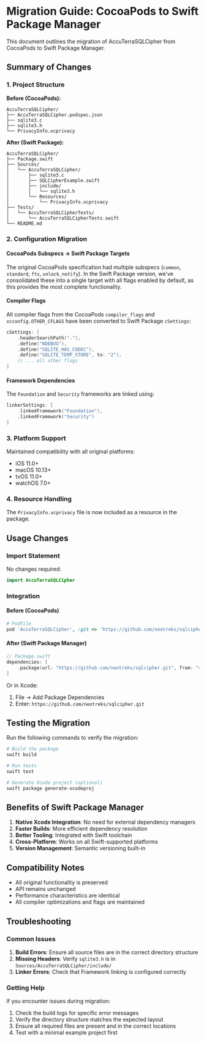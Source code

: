 # Migration Guide: CocoaPods to Swift Package Manager

This document outlines the migration of AccuTerraSQLCipher from CocoaPods to Swift Package Manager.

## Summary of Changes

### 1. Project Structure
**Before (CocoaPods):**
```
AccuTerraSQLCipher/
├── AccuTerraSQLCipher.podspec.json
├── sqlite3.c
├── sqlite3.h
└── PrivacyInfo.xcprivacy
```

**After (Swift Package):**
```
AccuTerraSQLCipher/
├── Package.swift
├── Sources/
│   └── AccuTerraSQLCipher/
│       ├── sqlite3.c
│       ├── SQLCipherExample.swift
│       ├── include/
│       │   └── sqlite3.h
│       └── Resources/
│           └── PrivacyInfo.xcprivacy
├── Tests/
│   └── AccuTerraSQLCipherTests/
│       └── AccuTerraSQLCipherTests.swift
└── README.md
```

### 2. Configuration Migration

#### CocoaPods Subspecs → Swift Package Targets
The original CocoaPods specification had multiple subspecs (`common`, `standard`, `fts`, `unlock_notify`). In the Swift Package version, we've consolidated these into a single target with all flags enabled by default, as this provides the most complete functionality.

#### Compiler Flags
All compiler flags from the CocoaPods `compiler_flags` and `xcconfig.OTHER_CFLAGS` have been converted to Swift Package `cSettings`:

```swift
cSettings: [
    .headerSearchPath("."),
    .define("NDEBUG"),
    .define("SQLITE_HAS_CODEC"),
    .define("SQLITE_TEMP_STORE", to: "2"),
    // ... all other flags
]
```

#### Framework Dependencies
The `Foundation` and `Security` frameworks are linked using:

```swift
linkerSettings: [
    .linkedFramework("Foundation"),
    .linkedFramework("Security")
]
```

### 3. Platform Support
Maintained compatibility with all original platforms:
- iOS 11.0+
- macOS 10.13+
- tvOS 11.0+
- watchOS 7.0+

### 4. Resource Handling
The `PrivacyInfo.xcprivacy` file is now included as a resource in the package.

## Usage Changes

### Import Statement
No changes required:
```swift
import AccuTerraSQLCipher
```

### Integration

#### Before (CocoaPods)
```ruby
# Podfile
pod 'AccuTerraSQLCipher', :git => 'https://github.com/neotreks/sqlcipher.git', :tag => 'AccuTerrav4.5.6'
```

#### After (Swift Package Manager)
```swift
// Package.swift
dependencies: [
    .package(url: "https://github.com/neotreks/sqlcipher.git", from: "4.5.6")
]
```

Or in Xcode:
1. File → Add Package Dependencies
2. Enter: `https://github.com/neotreks/sqlcipher.git`

## Testing the Migration

Run the following commands to verify the migration:

```bash
# Build the package
swift build

# Run tests
swift test

# Generate Xcode project (optional)
swift package generate-xcodeproj
```

## Benefits of Swift Package Manager

1. **Native Xcode Integration**: No need for external dependency managers
2. **Faster Builds**: More efficient dependency resolution
3. **Better Tooling**: Integrated with Swift toolchain
4. **Cross-Platform**: Works on all Swift-supported platforms
5. **Version Management**: Semantic versioning built-in

## Compatibility Notes

- All original functionality is preserved
- API remains unchanged
- Performance characteristics are identical
- All compiler optimizations and flags are maintained

## Troubleshooting

### Common Issues

1. **Build Errors**: Ensure all source files are in the correct directory structure
2. **Missing Headers**: Verify `sqlite3.h` is in `Sources/AccuTerraSQLCipher/include/`
3. **Linker Errors**: Check that Framework linking is configured correctly

### Getting Help

If you encounter issues during migration:
1. Check the build logs for specific error messages
2. Verify the directory structure matches the expected layout
3. Ensure all required files are present and in the correct locations
4. Test with a minimal example project first
